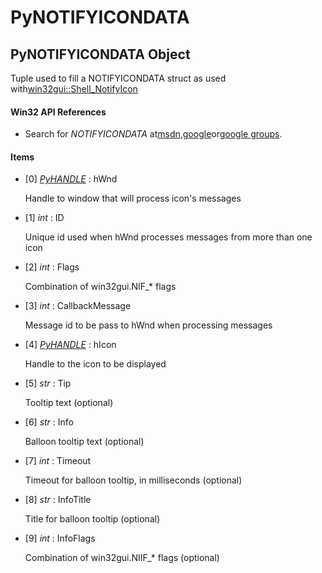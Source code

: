 # PyNOTIFYICONDATA

## PyNOTIFYICONDATA Object

Tuple used to fill a NOTIFYICONDATA struct as used with[win32gui::Shell_NotifyIcon](win32gui.md#win32guishell_notifyicon)

#### Win32 API References


  - Search for *NOTIFYICONDATA* at[msdn](#http://search.msdn.microsoft.com/search/results.aspx?view=msdn&query=notifyicondata),[google](#http://www.google.com/search?q=notifyicondata)or[google groups](#http://groups.google.com/groups?q=notifyicondata).

#### Items


  - [0] *[PyHANDLE](#pyhandle)* : hWnd

    Handle to window that will process icon's messages

  - [1] *int* : ID

    Unique id used when hWnd processes messages from more than one icon

  - [2] *int* : Flags

    Combination of win32gui.NIF_* flags

  - [3] *int* : CallbackMessage

    Message id to be pass to hWnd when processing messages

  - [4] *[PyHANDLE](#pyhandle)* : hIcon

    Handle to the icon to be displayed

  - [5] *str* : Tip

    Tooltip text (optional)

  - [6] *str* : Info

    Balloon tooltip text (optional)

  - [7] *int* : Timeout

    Timeout for balloon tooltip, in milliseconds (optional)

  - [8] *str* : InfoTitle

    Title for balloon tooltip (optional)

  - [9] *int* : InfoFlags

    Combination of win32gui.NIIF_* flags (optional)